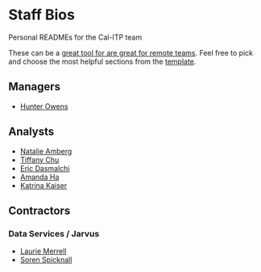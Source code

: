 # Staff Bios
Personal READMEs for the Cal-ITP team

These can be a [great tool for  are great for remote teams](https://18f.gsa.gov/2020/03/05/readmes-for-you-and-me/). Feel free to pick and choose the most helpful sections from the [template](./template.md).

## Managers
* [Hunter Owens](./caltrans/benefits-delivery-decision-transformation/hunter_owens.md)

## Analysts
* [Natalie Amberg](./caltrans/data-digital-services/natalie_amberg.md)
* [Tiffany Chu](./caltrans/data-digital-services/tiffany_chu.md)
* [Eric Dasmalchi](./caltrans/data-digital-services/eric_dasmalchi.md)
* [Amanda Ha](./caltrans/data-digital-services/amanda_ha.md)
* [Katrina Kaiser](./caltrans/data-digital-services/katrina_kaiser.md)

## Contractors

### Data Services / Jarvus
* [Laurie Merrell](./contractors/jarvus/laurie_merrell.md)
* [Soren Spicknall](./contractors/jarvus/soren_spicknall.md)
